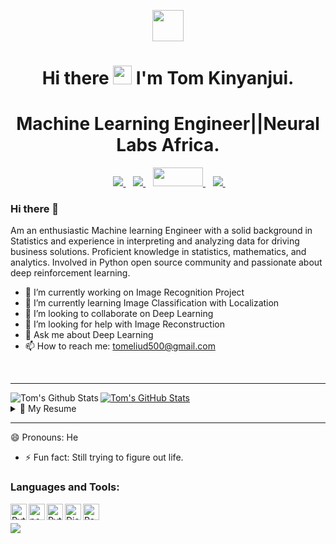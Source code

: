 <p align="center">
  <img src="Robot.png" height='50'/>
</p>

<h1 align='center'>
  Hi there <img src="https://user-images.githubusercontent.com/61727167/114547962-cecc6b80-9c67-11eb-9697-b1c5a8c8ff46.gif" width="30px"> I'm Tom Kinyanjui.
</h1>

<h1 align='center'>
  Machine Learning Engineer||Neural Labs Africa.
</h1>

<p align='center'>
  </a>&nbsp;&nbsp;
  <a href="https://www.linkedin.com/in/tom-njoroge-423322144/">
    <img src="https://img.shields.io/badge/linkedin-%230077B5.svg?&style=for-the-badge&logo=linkedin&logoColor=white" />
  </a>&nbsp;&nbsp;
  <a href="https://open.spotify.com">
    <img src="https://img.shields.io/badge/Spotify-1ED760?&style=for-the-badge&logo=spotify&logoColor=white"/>     
  </a>&nbsp;&nbsp;
  <a href="https://github.com/tomeliud">
    <img src="https://images.unsplash.com/photo-1596265371388-43edbaadab94?ixid=MnwxMjA3fDB8MHxzZWFyY2h8M3x8cG9ydGZvbGlvJTIwbG9nb3xlbnwwfHwwfHw%3D&ixlib=rb-1.2.1&auto=format&fit=crop&w=500&q=60" width=80 height=30/>     
  </a>&nbsp;&nbsp;

  <a href="https://github.com/tomeliud">
    <img src="https://img.shields.io/github/followers/paul-mwaura?style=social"/>     
  </a>&nbsp;&nbsp;
</p>

### Hi there 👋

Am an enthusiastic Machine learning Engineer with a solid background in Statistics and  experience in interpreting and analyzing data for driving business solutions. Proficient knowledge in statistics, mathematics, and analytics. 
Involved in Python open source community and passionate about deep reinforcement learning. 

- 🔭 I’m currently working on Image Recognition Project
- 🌱 I’m currently learning Image Classification with Localization
- 👯 I’m looking to collaborate on Deep Learning
- 🤔 I’m looking for help with Image Reconstruction
- 💬 Ask me about Deep Learning
- 📫 How to reach me: tomeliud500@gmail.com
<br />

---

<img align="left" alt="Tom's Github Stats" src="https://github-readme-stats.vercel.app/api?username=tomeliud&show_icons=true&hide_border=true&hide=contribs&count_private=true&include_all_commits=false" />

<a href="https://github.com/tomeliud">
  <img align="center" src="https://github-readme-stats.vercel.app/api/top-langs/?username=tomeliud&theme=blue-green" alt="Tom's GitHub Stats" />
</a>


<details>
  <summary>📃 My Resume</summary>
---
  
## Education

- 📖 **Machine Learning in Data Science**\
📍 **Moringa School** - Nairobi, Kenya
<img align="right"
src="https://img.shields.io/badge/R-276DC3?style=for-the-badge&logo=r&logoColor=white" />
<img align="right" 
src="https://img.shields.io/badge/SQL%20Server-CC2927?logo=microsoft-sql-server&logoColor=white" />
<img align="right"
src="https://img.shields.io/badge/Github-181717?logo=github&logoColor=white" />
<img align="right"
src="https://img.shields.io/badge/Code-Python-informational?style=flat&logo=python&logoColor=white&color=2bbc8a" />


</details>

---

[pytorch]: https://pytorch.org/
[django]: https://www.django.com/
[python]: https://www.python.org
[powerbi]: https://powerbi.microsoft.com/en-us/
[react]: https://react.dev

😄 Pronouns: He
- ⚡ Fun fact: Still trying to figure out life.

### Languages and Tools:
&ensp;[<img align="left" alt="Pytorch" width="26px" src="https://avatars2.githubusercontent.com/u/21003710?s=400&v=4" />][pytorch]
&ensp;[<img align="left" alt="powerbi" width="26px" src="https://upload.wikimedia.org/wikipedia/commons/thumb/c/c9/Power_bi_logo_black.svg/600px-Power_bi_logo_black.svg.png" />][powerbi]
&ensp;[<img align="left" alt="Python" width="26px" src="https://upload.wikimedia.org/wikipedia/commons/thumb/c/c3/Python-logo-notext.svg/110px-Python-logo-notext.svg.png" />][python]
&ensp;[<img align="left" alt="Django" width="26px" src="https://upload.wikimedia.org/wikipedia/commons/thumb/7/75/Django_logo.svg/1200px-Django_logo.svg.png" />][django] 
&ensp; [<img align="left" alt="React" width="26px" src="https://upload.wikimedia.org/wikipedia/commons/a/a7/React-icon.svg" />][react]

![](https://img.shields.io/badge/Code-Python-informational?style=flat&logo=python&logoColor=white&color=2bbc8a)

